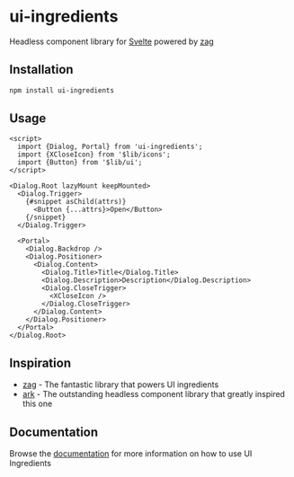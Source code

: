 # ui-ingredients

Headless component library for [Svelte](https://svelte.dev/) powered by [zag](https://zagjs.com/)

## Installation

```bash
npm install ui-ingredients
```

## Usage

```svelte
<script>
  import {Dialog, Portal} from 'ui-ingredients';
  import {XCloseIcon} from '$lib/icons';
  import {Button} from '$lib/ui';
</script>

<Dialog.Root lazyMount keepMounted>
  <Dialog.Trigger>
    {#snippet asChild(attrs)}
      <Button {...attrs}>Open</Button>
    {/snippet}
  </Dialog.Trigger>

  <Portal>
    <Dialog.Backdrop />
    <Dialog.Positioner>
      <Dialog.Content>
        <Dialog.Title>Title</Dialog.Title>
        <Dialog.Description>Description</Dialog.Description>
        <Dialog.CloseTrigger>
          <XCloseIcon />
        </Dialog.CloseTrigger>
      </Dialog.Content>
    </Dialog.Positioner>
  </Portal>
</Dialog.Root>
```

## Inspiration

- [zag](https://zagjs.com/) - The fantastic library that powers UI ingredients
- [ark](https://ark-ui.com/) - The outstanding headless component library that greatly inspired this one

## Documentation

Browse the [documentation](https://ui-ingredients.vercel.app/) for more information on how to use UI Ingredients
